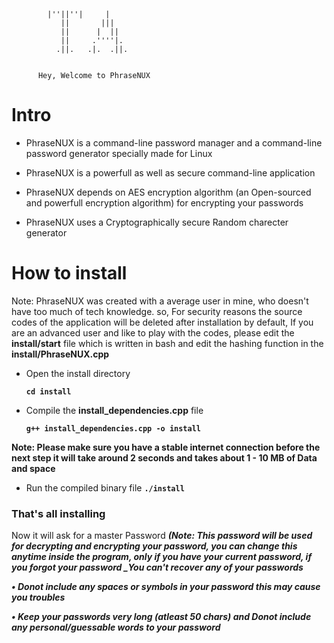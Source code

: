             |''||''|     |   
               ||       |||    
               ||      |  ||    
               ||     .''''|.   
              .||.   .|.  .||.  


          Hey, Welcome to PhraseNUX 
 



# Intro

- PhraseNUX is a command-line password manager and a command-line  password generator specially made for Linux

- PhraseNUX is a powerfull as well as secure command-line application

- PhraseNUX depends on AES encryption algorithm (an Open-sourced and powerfull encryption algorithm) for encrypting your passwords 

- PhraseNUX uses a Cryptographically secure Random charecter generator



# How to install

Note: PhraseNUX was created with a average user in mine, who doesn't have too much of tech knowledge. so, For security reasons the source codes of the application will be deleted after installation by default, If you are an advanced user and like to play with the codes, please edit the **install/start** file which is written in bash and edit the hashing function in the **install/PhraseNUX.cpp**



- Open the install directory

     **`cd install`**

- Compile the **install_dependencies.cpp** file

     **`g++ install_dependencies.cpp -o install`**


**Note: Please make sure you have a stable internet connection before the next step it will take around 2 seconds and takes about 1 - 10 MB of Data and space**

- Run the compiled binary file 
     **`./install`**



### That's all installing

Now it will ask for a master Password 
***(Note: This password will be used for decrypting and encrypting your password, you can change this anytime inside the program, _only if you have your current password_, if you forgot your password _You can't recover any of your passwords***

***• Donot include any spaces or symbols in your password _this may cause you troubles_***

***• Keep your passwords very long (atleast 50 chars)  and _Donot_ include any personal/guessable words to your password***

